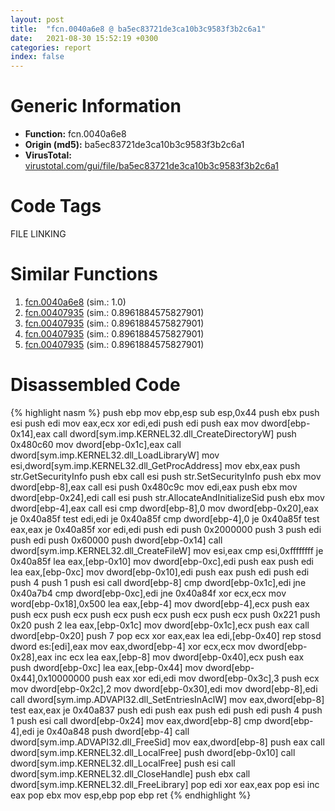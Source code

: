 ```yaml
---
layout: post
title:  "fcn.0040a6e8 @ ba5ec83721de3ca10b3c9583f3b2c6a1"
date:   2021-08-30 15:52:19 +0300
categories: report
index: false
---
```


# Generic Information
- **Function:** fcn.0040a6e8
- **Origin (md5):** ba5ec83721de3ca10b3c9583f3b2c6a1
- **VirusTotal:** [virustotal.com/gui/file/ba5ec83721de3ca10b3c9583f3b2c6a1][virustotal_ref]

# Code Tags
<span class="tag" id="FILE">FILE</span>
<span class="tag" id="LINKING">LINKING</span>


# Similar Functions

1. [fcn.0040a6e8][similar_1_ref] (sim.: 1.0)
2. [fcn.00407935][similar_2_ref] (sim.: 0.8961884575827901)
3. [fcn.00407935][similar_3_ref] (sim.: 0.8961884575827901)
4. [fcn.00407935][similar_4_ref] (sim.: 0.8961884575827901)
5. [fcn.00407935][similar_5_ref] (sim.: 0.8961884575827901)


# Disassembled Code

{% highlight nasm %}
push ebp
mov ebp,esp
sub esp,0x44
push ebx
push esi
push edi
mov eax,ecx
xor edi,edi
push edi
push eax
mov dword[ebp-0x14],eax
call dword[sym.imp.KERNEL32.dll_CreateDirectoryW]
push 0x480c60
mov dword[ebp-0x1c],eax
call dword[sym.imp.KERNEL32.dll_LoadLibraryW]
mov esi,dword[sym.imp.KERNEL32.dll_GetProcAddress]
mov ebx,eax
push str.GetSecurityInfo
push ebx
call esi
push str.SetSecurityInfo
push ebx
mov dword[ebp-8],eax
call esi
push 0x480c9c
mov edi,eax
push ebx
mov dword[ebp-0x24],edi
call esi
push str.AllocateAndInitializeSid
push ebx
mov dword[ebp-4],eax
call esi
cmp dword[ebp-8],0
mov dword[ebp-0x20],eax
je 0x40a85f
test edi,edi
je 0x40a85f
cmp dword[ebp-4],0
je 0x40a85f
test eax,eax
je 0x40a85f
xor edi,edi
push edi
push 0x2000000
push 3
push edi
push edi
push 0x60000
push dword[ebp-0x14]
call dword[sym.imp.KERNEL32.dll_CreateFileW]
mov esi,eax
cmp esi,0xffffffff
je 0x40a85f
lea eax,[ebp-0x10]
mov dword[ebp-0xc],edi
push eax
push edi
lea eax,[ebp-0xc]
mov dword[ebp-0x10],edi
push eax
push edi
push edi
push 4
push 1
push esi
call dword[ebp-8]
cmp dword[ebp-0x1c],edi
jne 0x40a7b4
cmp dword[ebp-0xc],edi
jne 0x40a84f
xor ecx,ecx
mov word[ebp-0x18],0x500
lea eax,[ebp-4]
mov dword[ebp-4],ecx
push eax
push ecx
push ecx
push ecx
push ecx
push ecx
push ecx
push 0x221
push 0x20
push 2
lea eax,[ebp-0x1c]
mov dword[ebp-0x1c],ecx
push eax
call dword[ebp-0x20]
push 7
pop ecx
xor eax,eax
lea edi,[ebp-0x40]
rep stosd dword es:[edi],eax
mov eax,dword[ebp-4]
xor ecx,ecx
mov dword[ebp-0x28],eax
inc ecx
lea eax,[ebp-8]
mov dword[ebp-0x40],ecx
push eax
push dword[ebp-0xc]
lea eax,[ebp-0x44]
mov dword[ebp-0x44],0x10000000
push eax
xor edi,edi
mov dword[ebp-0x3c],3
push ecx
mov dword[ebp-0x2c],2
mov dword[ebp-0x30],edi
mov dword[ebp-8],edi
call dword[sym.imp.ADVAPI32.dll_SetEntriesInAclW]
mov eax,dword[ebp-8]
test eax,eax
je 0x40a837
push edi
push eax
push edi
push edi
push 4
push 1
push esi
call dword[ebp-0x24]
mov eax,dword[ebp-8]
cmp dword[ebp-4],edi
je 0x40a848
push dword[ebp-4]
call dword[sym.imp.ADVAPI32.dll_FreeSid]
mov eax,dword[ebp-8]
push eax
call dword[sym.imp.KERNEL32.dll_LocalFree]
push dword[ebp-0x10]
call dword[sym.imp.KERNEL32.dll_LocalFree]
push esi
call dword[sym.imp.KERNEL32.dll_CloseHandle]
push ebx
call dword[sym.imp.KERNEL32.dll_FreeLibrary]
pop edi
xor eax,eax
pop esi
inc eax
pop ebx
mov esp,ebp
pop ebp
ret 
{% endhighlight %}


[similar_1_ref]: /report/fcn.0040a6e8@53687e619dcac7d709f306d061d8daeb
[similar_2_ref]: /report/fcn.00407935@8f8b2c5d43e03af62d4bc097b3275f12
[similar_3_ref]: /report/fcn.00407935@e7582fc3dadb394a1457ab7e7fbbe9a7
[similar_4_ref]: /report/fcn.00407935@e88e20d68d7b3df5aa8f6d5028e52001
[similar_5_ref]: /report/fcn.00407935@6c8b5339bada4cbd03f0f446da640707
[virustotal_ref]: https://www.virustotal.com/gui/file/ba5ec83721de3ca10b3c9583f3b2c6a1